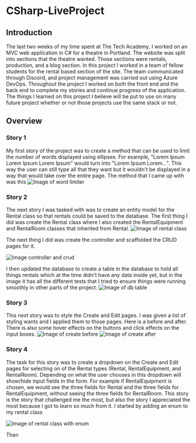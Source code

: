# CSharp-LiveProject
## Introduction
The last two weeks of my time spent at The Tech Academy, I worked on an MVC web application in C# for a theatre in Portland. The website was split into sections that the theatre wanted. Those sections were rentals, production, and a blog section. In this project I worked in a team of fellow students for the rental based section of the site. The team communicated through Discord, and project management was carried out using Azure DevOps. Throughout the project I worked on both the front end and the back end to complete my stories and continue progress of the application. The things I learned on this project I believe will be put to use on many future project whether or not those projects use the same stack or not.
## Overview
### Story 1
My first story of the project was to create a method that can be used to limit the number of words displayed using ellipses. For example, "Lorem Ipsum Lorem Ipsum Lorem Ipsum" would turn into "Lorem Ipsum Lorem...". This way the user can still type all that they want but it wouldn't be displayed in a way that would take over the entire page. The method that I came up with was this
![Image of word limiter](https://github.com/glarson1/CSharp-LiveProject/blob/main/Images/First.PNG)

### Story 2
The next story I was tasked with was to create an entity model for the Rental class so that rentals could be saved to the database. The first thing I did was create the Rental class where I also created the RentalEquipment and RentalRoom classes that inherited from Rental.
![Image of rental class](https://github.com/glarson1/CSharp-LiveProject/blob/main/Images/Second.PNG)

The next thing I did was create the controller and scaffolded the CRUD pages for it.

![Image controller and crud](https://github.com/glarson1/CSharp-LiveProject/blob/main/Images/Third.PNG)

I then updated the database to create a table in the database to hold all things rentals which at the time didn't have any data inside yet, but in the image it has all the different tests that I tried to ensure things were running smoothly in other parts of the project.
![Image of db table](https://github.com/glarson1/CSharp-LiveProject/blob/main/Images/Fourth.PNG)

### Story 3
This next story was to style the Create and Edit pages. I was given a list of styling wants and I applied them to those pages. Here is a before and after. There is also some hover effects on the buttons and click effects on the input boxes.
![Image of create before](https://github.com/glarson1/CSharp-LiveProject/blob/main/Images/FifthBefore.PNG)
![Image of create after](https://github.com/glarson1/CSharp-LiveProject/blob/main/Images/FifthAfter.PNG)

### Story 4
The task for this story was to create a dropdown on the Create and Edit pages for selecting on of the Rental types (Rental, RentalEquipment, and RentalRoom). Depending on what the user chooses in this dropdown will show/hide input fields in the form. For example if RentalEquipment is chosen, we would see the three fields for Rental and the three fields for RentalEquipment, without seeing the three fields for RentalRoom. This story is the story that challenged me the most, but also the story I appreciated the most because I got to learn so much from it. I started by adding an enum to my rental class

![Image of rental class with enum](https://github.com/glarson1/CSharp-LiveProject/blob/main/Images/Sixth.PNG)

Then 
